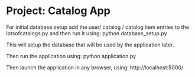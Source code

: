 # Project: Catalog App

For initial database setup add the user/ catalog / catalog item entries to the lotsofcatalogs.py and then run it using:
python database_setup.py

This will setup the database that will be used by the application later.

Then run the application using:
python application.py

Then launch the application in any browser, using:
http://localhost:5000/
